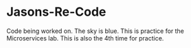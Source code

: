 # Jasons-Re-Code
Code being worked on.
The sky is blue.
This is practice for the Microservices lab.
This is also the 4th time for practice.
